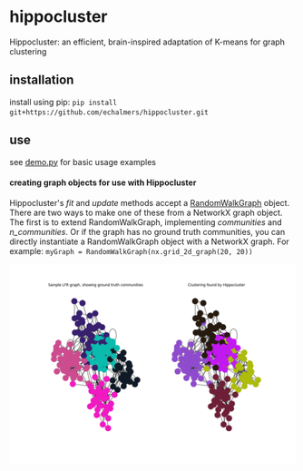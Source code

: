 # hippocluster
Hippocluster: an efficient, brain-inspired adaptation of K-means for graph clustering

## installation
install using pip:
`pip install git+https://github.com/echalmers/hippocluster.git`

## use
see [demo.py](https://github.com/echalmers/hippocluster/blob/master/demo.py) for basic usage examples

#### creating graph objects for use with Hippocluster
Hippocluster's *fit* and *update* methods accept a [RandomWalkGraph](https://github.com/echalmers/hippocluster/blob/3759cdae5d449f5c32f9bb703ceb394d4a21929a/hippocluster/graphs/abstract.py#L13) object. There are two ways to make one of these from a NetworkX graph object. The first is to extend RandomWalkGraph, implementing *communities* and *n_communities*. Or if the graph has no ground truth communities, you can directly instantiate a RandomWalkGraph object with a NetworkX graph. For example:
`myGraph = RandomWalkGraph(nx.grid_2d_graph(20, 20))`


![sample graph clustering](https://github.com/echalmers/hippocluster/blob/master/sample_figure.png)
